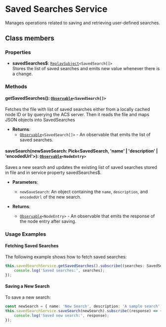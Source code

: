 
# Saved Searches Service

Manages operations related to saving and retrieving user-defined searches.

## Class members

### Properties

- **savedSearches$**: [`ReplaySubject`](https://rxjs.dev/api/index/class/ReplaySubject)`<SavedSearch[]>`<br/>
  Stores the list of saved searches and emits new value whenever there is a change.

### Methods

#### getSavedSearches(): [`Observable`](https://rxjs.dev/api/index/class/Observable)`<SavedSearch[]>`

Fetches the file with list of saved searches either from a locally cached node ID or by querying the ACS server. Then it reads the file and maps JSON objects into SavedSearches

- **Returns**:
    - [`Observable`](https://rxjs.dev/api/index/class/Observable)`<SavedSearch[]>` - An observable that emits the list of saved searches.

#### saveSearch(newSaveSearch: Pick<SavedSearch, 'name' | 'description' | 'encodedUrl'>): [`Observable`](https://rxjs.dev/api/index/class/Observable)`<NodeEntry>`

Saves a new search and updates the existing list of saved searches stored in file and in service property savedSearches$. 

- **Parameters**:
    - `newSaveSearch`: An object containing the `name`, `description`, and `encodedUrl` of the new search.

- **Returns**:
    - [`Observable`](https://rxjs.dev/api/index/class/Observable)`<NodeEntry>` - An observable that emits the response of the node entry after saving.

### Usage Examples

#### Fetching Saved Searches

The following example shows how to fetch saved searches:

```typescript
this.savedSearchService.getSavedSearches().subscribe((searches: SavedSearch[]) => {
    console.log('Saved searches:', searches);
});
```

#### Saving a New Search

To save a new search:

```typescript
const newSearch = { name: 'New Search', description: 'A sample search', encodedUrl: 'url3' };
this.savedSearchService.saveSearch(newSearch).subscribe((response) => {
    console.log('Saved new search:', response);
});
```
